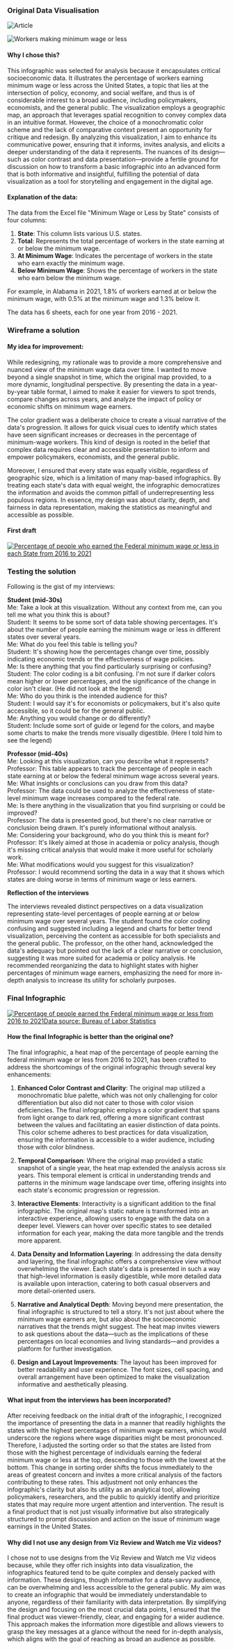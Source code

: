 ### Original Data Visualisation

![Article](https://www.businessinsider.com/federal-minimum-wage-workers-map-2018-10?r=US&IR=T)

![Workers making minimum wage or less](https://i.insider.com/5bb3904393032c18c75259b4?width=800&format=jpeg&auto=webp)

#### Why I chose this?

This infographic was selected for analysis because it encapsulates critical socioeconomic data. It illustrates the percentage of workers earning minimum wage or less across the United States, a topic that lies at the intersection of policy, economy, and social welfare, and thus is of considerable interest to a broad audience, including policymakers, economists, and the general public. The visualization employs a geographic map, an approach that leverages spatial recognition to convey complex data in an intuitive format. However, the choice of a monochromatic color scheme and the lack of comparative context present an opportunity for critique and redesign. By analyzing this visualization, I aim to enhance its communicative power, ensuring that it informs, invites analysis, and elicits a deeper understanding of the data it represents. The nuances of its design—such as color contrast and data presentation—provide a fertile ground for discussion on how to transform a basic infographic into an advanced form that is both informative and insightful, fulfilling the potential of data visualization as a tool for storytelling and engagement in the digital age.

#### Explanation of the data:

The data from the Excel file "Minimum Wage or Less by State" consists of four columns:

1. **State**: This column lists various U.S. states.
2. **Total**: Represents the total percentage of workers in the state earning at or below the minimum wage.
3. **At Minimum Wage**: Indicates the percentage of workers in the state who earn exactly the minimum wage.
4. **Below Minimum Wage**: Shows the percentage of workers in the state who earn below the minimum wage.

For example, in Alabama in 2021, 1.8% of workers earned at or below the minimum wage, with 0.5% at the minimum wage and 1.3% below it.

The data has 6 sheets, each for one year from 2016 - 2021.

### Wireframe a solution

#### My idea for improvement:

While redesigning, my rationale was to provide a more comprehensive and nuanced view of the minimum wage data over time. I wanted to move beyond a single snapshot in time, which the original map provided, to a more dynamic, longitudinal perspective. By presenting the data in a year-by-year table format, I aimed to make it easier for viewers to spot trends, compare changes across years, and analyze the impact of policy or economic shifts on minimum wage earners.

The color gradient was a deliberate choice to create a visual narrative of the data's progression. It allows for quick visual cues to identify which states have seen significant increases or decreases in the percentage of minimum-wage workers. This kind of design is rooted in the belief that complex data requires clear and accessible presentation to inform and empower policymakers, economists, and the general public.

Moreover, I ensured that every state was equally visible, regardless of geographic size, which is a limitation of many map-based infographics. By treating each state's data with equal weight, the infographic democratizes the information and avoids the common pitfall of underrepresenting less populous regions. In essence, my design was about clarity, depth, and fairness in data representation, making the statistics as meaningful and accessible as possible.

#### First draft

<div class='tableauPlaceholder' id='viz1700100254452' style='position: relative'><noscript><a href='#'><img alt='Percentage of people who earned the Federal minimum wage or less in each State from 2016 to 2021 ' src='https:&#47;&#47;public.tableau.com&#47;static&#47;images&#47;As&#47;Assignment34_17001002336410&#47;Sheet1&#47;1_rss.png' style='border: none' /></a></noscript><object class='tableauViz'  style='display:none;'><param name='host_url' value='https%3A%2F%2Fpublic.tableau.com%2F' /> <param name='embed_code_version' value='3' /> <param name='site_root' value='' /><param name='name' value='Assignment34_17001002336410&#47;Sheet1' /><param name='tabs' value='no' /><param name='toolbar' value='yes' /><param name='static_image' value='https:&#47;&#47;public.tableau.com&#47;static&#47;images&#47;As&#47;Assignment34_17001002336410&#47;Sheet1&#47;1.png' /> <param name='animate_transition' value='yes' /><param name='display_static_image' value='yes' /><param name='display_spinner' value='yes' /><param name='display_overlay' value='yes' /><param name='display_count' value='yes' /><param name='language' value='en-US' /><param name='filter' value='publish=yes' /></object></div>                
<script type='text/javascript'>                    
  var divElement = document.getElementById('viz1700100254452');                    
  var vizElement = divElement.getElementsByTagName('object')[0];                    
  vizElement.style.width='100%';vizElement.style.height=(divElement.offsetWidth*0.75)+'px';                    
  var scriptElement = document.createElement('script');                    
  scriptElement.src = 'https://public.tableau.com/javascripts/api/viz_v1.js';                    
  vizElement.parentNode.insertBefore(scriptElement, vizElement);                
</script>

### Testing the solution

Following is the gist of my interviews:  

**Student (mid-30s)**  
Me: Take a look at this visualization. Without any context from me, can you tell me what you think this is about?  
Student: It seems to be some sort of data table showing percentages. It's about the number of people earning the minimum wage or less in different states over several years.  
Me: What do you feel this table is telling you?  
Student: It's showing how the percentages change over time, possibly indicating economic trends or the effectiveness of wage policies.  
Me: Is there anything that you find particularly surprising or confusing?  
Student: The color coding is a bit confusing. I'm not sure if darker colors mean higher or lower percentages, and the significance of the change in color isn't clear. (He did not look at the legend)  
Me: Who do you think is the intended audience for this?  
Student: I would say it's for economists or policymakers, but it's also quite accessible, so it could be for the general public.  
Me: Anything you would change or do differently?  
Student: Include some sort of guide or legend for the colors, and maybe some charts to make the trends more visually digestible. (Here I told him to see the legend)  

**Professor (mid-40s)**  
Me: Looking at this visualization, can you describe what it represents?  
Professor: This table appears to track the percentage of people in each state earning at or below the federal minimum wage across several years.  
Me: What insights or conclusions can you draw from this data?  
Professor: The data could be used to analyze the effectiveness of state-level minimum wage increases compared to the federal rate.  
Me: Is there anything in the visualization that you find surprising or could be improved?  
Professor: The data is presented good, but there's no clear narrative or conclusion being drawn. It's purely informational without analysis.  
Me: Considering your background, who do you think this is meant for?  
Professor: It's likely aimed at those in academia or policy analysis, though it's missing critical analysis that would make it more useful for scholarly work.  
Me: What modifications would you suggest for this visualization?  
Professor: I would recommend sorting the data in a way that it shows which states are doing worse in terms of minimum wage or less earners.  

**Reflection of the interviews**

The interviews revealed distinct perspectives on a data visualization representing state-level percentages of people earning at or below minimum wage over several years. The student found the color coding confusing and suggested including a legend and charts for better trend visualization, perceiving the content as accessible for both specialists and the general public. The professor, on the other hand, acknowledged the data's adequacy but pointed out the lack of a clear narrative or conclusion, suggesting it was more suited for academia or policy analysis. He recommended reorganizing the data to highlight states with higher percentages of minimum wage earners, emphasizing the need for more in-depth analysis to increase its utility for scholarly purposes.

### Final Infographic  

<div class='tableauPlaceholder' id='viz1700098928436' style='position: relative'><noscript><a href='#'><img alt='Percentage of people earned the Federal minimum wage or less from 2016 to 2021Data source: Bureau of Labor Statistics ' src='https:&#47;&#47;public.tableau.com&#47;static&#47;images&#47;As&#47;Assignment34_v2023_2&#47;Sheet1&#47;1_rss.png' style='border: none' /></a></noscript><object class='tableauViz'  style='display:none;'><param name='host_url' value='https%3A%2F%2Fpublic.tableau.com%2F' /> <param name='embed_code_version' value='3' /> <param name='site_root' value='' /><param name='name' value='Assignment34_v2023_2&#47;Sheet1' /><param name='tabs' value='no' /><param name='toolbar' value='yes' /><param name='static_image' value='https:&#47;&#47;public.tableau.com&#47;static&#47;images&#47;As&#47;Assignment34_v2023_2&#47;Sheet1&#47;1.png' /> <param name='animate_transition' value='yes' /><param name='display_static_image' value='yes' /><param name='display_spinner' value='yes' /><param name='display_overlay' value='yes' /><param name='display_count' value='yes' /><param name='language' value='en-US' /><param name='filter' value='publish=yes' /></object></div>
<script type='text/javascript'>                    
  var divElement = document.getElementById('viz1700098928436');                    
  var vizElement = divElement.getElementsByTagName('object')[0];                    
  vizElement.style.width='100%';vizElement.style.height=(divElement.offsetWidth*0.75)+'px';                    
  var scriptElement = document.createElement('script');                    
  scriptElement.src = 'https://public.tableau.com/javascripts/api/viz_v1.js';                    
  vizElement.parentNode.insertBefore(scriptElement, vizElement);                
</script>

#### **How the final Infographic is better than the original one?**

The final infographic, a heat map of the percentage of people earning the federal minimum wage or less from 2016 to 2021, has been crafted to address the shortcomings of the original infographic through several key enhancements:

1. **Enhanced Color Contrast and Clarity**: 
The original map utilized a monochromatic blue palette, which was not only challenging for color differentiation but also did not cater to those with color vision deficiencies. The final infographic employs a color gradient that spans from light orange to dark red, offering a more significant contrast between the values and facilitating an easier distinction of data points. This color scheme adheres to best practices for data visualization, ensuring the information is accessible to a wider audience, including those with color blindness.

2. **Temporal Comparison**: 
Where the original map provided a static snapshot of a single year, the heat map extended the analysis across six years. This temporal element is critical in understanding trends and patterns in the minimum wage landscape over time, offering insights into each state's economic progression or regression.

3. **Interactive Elements**: 
Interactivity is a significant addition to the final infographic. The original map's static nature is transformed into an interactive experience, allowing users to engage with the data on a deeper level. Viewers can hover over specific states to see detailed information for each year, making the data more tangible and the trends more apparent.

4. **Data Density and Information Layering**: 
In addressing the data density and layering, the final infographic offers a comprehensive view without overwhelming the viewer. Each state's data is presented in such a way that high-level information is easily digestible, while more detailed data is available upon interaction, catering to both casual observers and more detail-oriented users.

5. **Narrative and Analytical Depth**: 
Moving beyond mere presentation, the final infographic is structured to tell a story. It's not just about where the minimum wage earners are, but also about the socioeconomic narratives that the trends might suggest. The heat map invites viewers to ask questions about the data—such as the implications of these percentages on local economies and living standards—and provides a platform for further investigation.

6. **Design and Layout Improvements**: 
The layout has been improved for better readability and user experience. The font sizes, cell spacing, and overall arrangement have been optimized to make the visualization informative and aesthetically pleasing.

#### What input from the interviews has been incorporated?

After receiving feedback on the initial draft of the infographic, I recognized the importance of presenting the data in a manner that readily highlights the states with the highest percentages of minimum wage earners, which would underscore the regions where wage disparities might be most pronounced. Therefore, I adjusted the sorting order so that the states are listed from those with the highest percentage of individuals earning the federal minimum wage or less at the top, descending to those with the lowest at the bottom. This change in sorting order shifts the focus immediately to the areas of greatest concern and invites a more critical analysis of the factors contributing to these rates. This adjustment not only enhances the infographic's clarity but also its utility as an analytical tool, allowing policymakers, researchers, and the public to quickly identify and prioritize states that may require more urgent attention and intervention. The result is a final product that is not just visually informative but also strategically structured to prompt discussion and action on the issue of minimum wage earnings in the United States.

#### Why did I not use any design from Viz Review and Watch me Viz videos?

I chose not to use designs from the Viz Review and Watch me Viz videos because, while they offer rich insights into data visualization, the infographics featured tend to be quite complex and densely packed with information. These designs, though informative for a data-savvy audience, can be overwhelming and less accessible to the general public. My aim was to create an infographic that would be immediately understandable to anyone, regardless of their familiarity with data interpretation. By simplifying the design and focusing on the most crucial data points, I ensured that the final product was viewer-friendly, clear, and engaging for a wider audience. This approach makes the information more digestible and allows viewers to grasp the key messages at a glance without the need for in-depth analysis, which aligns with the goal of reaching as broad an audience as possible.
